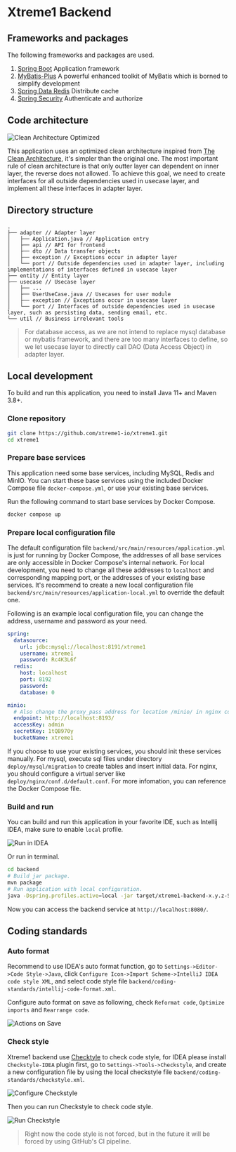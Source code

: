 # Xtreme1 Backend

## Frameworks and packages

The following frameworks and packages are used.

1. [Spring Boot](https://spring.io/projects/spring-boot) Application framework
1. [MyBatis-Plus](https://baomidou.com/) A powerful enhanced toolkit of MyBatis which is borned to simplify development
1. [Spring Data Redis](https://spring.io/projects/spring-data-redis) Distribute cache
1. [Spring Security](https://spring.io/projects/spring-security) Authenticate and authorize

## Code architecture

![Clean Architecture Optimized](/docs/images/clean-architecture-opt.png?raw=true)

This application uses an optimized clean architecture inspired from [The Clean Architecture](https://blog.cleancoder.com/uncle-bob/2012/08/13/the-clean-architecture.html), it's simpler than the original one. The most important rule of clean architecture is that only outter layer can dependent on inner layer, the reverse does not allowed. To achieve this goal, we need to create interfaces for all outside dependencies used in usecase layer, and implement all these interfaces in adapter layer.

## Directory structure

```
.
├── adapter // Adapter layer
│   ├── Application.java // Application entry
│   ├── api // API for frontend
│   ├── dto // Data transfer objects
│   ├── exception // Exceptions occur in adapter layer
│   └── port // Outside dependencies used in adapter layer, including implementations of interfaces defined in usecase layer
├── entity // Entity layer
├── usecase // Usecase layer
│   ├── ...
│   ├── UserUseCase.java // Usecases for user module
│   ├── exception // Exceptions occur in usecase layer
│   └── port // Interfaces of outside dependencies used in usecase layer, such as persisting data, sending email, etc.
└── util // Business irrelevant tools
```

> For database access, as we are not intend to replace mysql database or mybatis framework, and there are too many interfaces to define, so we let usecase layer to directly call DAO (Data Access Object) in adapter layer.

## Local development

To build and run this application, you need to install Java 11+ and Maven 3.8+. 

### Clone repository

```bash
git clone https://github.com/xtreme1-io/xtreme1.git
cd xtreme1
```

### Prepare base services

This application need some base services, including MySQL, Redis and MinIO. You can start these base services using the included Docker Compose file `docker-compose.yml`, or use your existing base services. 

Run the following command to start base services by Docker Compose.

```bash
docker compose up
```

### Prepare local configuration file

The default configuration file `backend/src/main/resources/application.yml` is just for running by Docker Compose, the addresses of all base services are only accessible in Docker Compose's internal network. For local development, you need to change all these addresses to `localhost` and corresponding mapping port, or the addresses of your existing base services. It's recommend to create a new local configuration file `backend/src/main/resources/application-local.yml` to override the default one. 

Following is an example local configuration file, you can change the address, username and password as your need.

```yaml
spring:
  datasource:
    url: jdbc:mysql://localhost:8191/xtreme1
    username: xtreme1
    password: Rc4K3L6f
  redis:
    host: localhost
    port: 8192
    password:
    database: 0

minio:
  # Also change the proxy_pass address for location /minio/ in nginx configuration file if you not use the Docker Compose MinIO service.
  endpoint: http://localhost:8193/
  accessKey: admin
  secretKey: 1tQB970y
  bucketName: xtreme1
```

If you choose to use your existing services, you should init these services manually. For mysql, execute sql files under directory `deploy/mysql/migration` to create tables and insert initial data. For nginx, you should configure a virtual server like `deploy/nginx/conf.d/default.conf`. For more infomation, you can reference the Docker Compose file.

### Build and run

You can build and run this application in your favorite IDE, such as Intellij IDEA, make sure to enable `local` profile.

![Run in IDEA](/docs/backend/images/idea-run-local.png)

Or run in terminal.

```bash
cd backend
# Build jar package.
mvn package
# Run application with local configuration.
java -Dspring.profiles.active=local -jar target/xtreme1-backend-x.y.z-SNAPSHOT.jar
```

Now you can access the backend service at `http://localhost:8080/`.

## Coding standards

### Auto format

Recommend to use IDEA's auto format function, go to `Settings->Editor->Code Style->Java`, click `Configure Icon->Import Scheme->IntelliJ IDEA code style XML`, and select code style file `backend/coding-standards/intellij-code-format.xml`.

Configure auto format on save as following, check `Reformat code`, `Optimize imports` and `Rearrange code`.

![Actions on Save](/docs/backend/images/idea-save-actions.png)

### Check style

Xtreme1 backend use [Checktyle](https://github.com/checkstyle/checkstyle) to check code style, for IDEA please install `Checkstyle-IDEA` plugin first, go to `Settings->Tools->Checkstyle`, and create a new configuration file by using the local checkstyle file `backend/coding-standards/checkstyle.xml`.

![Configure Checkstyle](/docs/backend/images/idea-checkstyle-configure.png)

Then you can run Checkstyle to check code style.

![Run Checkstyle](/docs/backend/images/idea-checkstyle-run.png)

> Right now the code style is not forced, but in the future it will be forced by using GitHub's CI pipeline.
